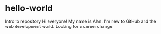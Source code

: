 # hello-world
Intro to repository 
Hi everyone!
My name is Alan. I'm new to GitHub and the web development world. Looking for a career change. 
